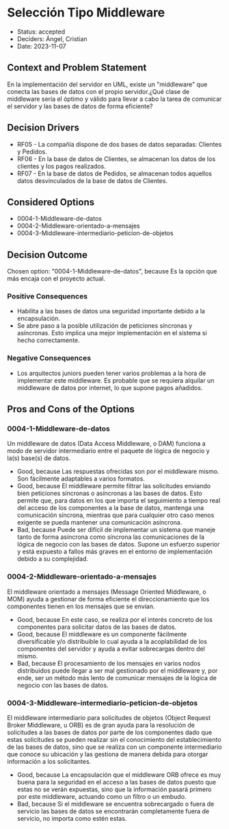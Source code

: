 # Selección Tipo Middleware

* Status: accepted
* Deciders: Ángel, Cristian
* Date: 2023-11-07

## Context and Problem Statement

En la implementación del servidor en UML, existe un "middleware" que conecta las bases de datos con el propio servidor.¿Qué clase de middleware sería el óptimo y válido para llevar a cabo la tarea de comunicar el servidor y las bases de datos de forma eficiente?

## Decision Drivers

* RF05 - La compañía dispone de dos bases de datos separadas: Clientes y Pedidos.
* RF06 - En la base de datos de Clientes, se almacenan los datos de los clientes y los pagos realizados.
* RF07 - En la base de datos de Pedidos, se almacenan todos aquellos datos desvinculados de la base de datos de Clientes.

## Considered Options

* 0004-1-Middleware-de-datos
* 0004-2-Middleware-orientado-a-mensajes
* 0004-3-Middleware-intermediario-peticion-de-objetos

## Decision Outcome

Chosen option: "0004-1-Middleware-de-datos", because Es la opción que más encaja con el proyecto actual.

### Positive Consequences

* Habilita a las bases de datos una seguridad importante debido a la encapsulación.
* Se abre paso a la posible utilización de peticiones síncronas y asíncronas. Esto implica una mejor implementación en el sistema si hecho correctamente.

### Negative Consequences

* Los arquitectos juniors pueden tener varios problemas a la hora de implementar este middleware. Es probable que se requiera alquilar un middleware de datos por internet, lo que supone pagos añadidos.

## Pros and Cons of the Options

### 0004-1-Middleware-de-datos

Un middleware de datos (Data Access Middleware, o DAM) funciona a modo de servidor intermediario entre el paquete de lógica de negocio y la(s) base(s) de datos.

* Good, because Las respuestas ofrecidas son por el middleware mismo. Son fácilmente adaptables a varios formatos.
* Good, because El middleware permite filtrar las solicitudes enviando bien peticiones síncronas o asíncronas a las bases de datos. Esto permite que, para datos en los que importa el seguimiento a tiempo real del acceso de los componentes a la base de datos, mantenga una comunicación síncrona, mientras que para cualquier otro caso menos exigente se pueda mantener una comunicación asíncrona.
* Bad, because Puede ser difícil de implementar un sistema que maneje tanto de forma asíncrona como síncrona las comunicaciones de la lógica de negocio con las bases de datos. Supone un esfuerzo superior y está expuesto a fallos más graves en el entorno de implementación debido a su complejidad.

### 0004-2-Middleware-orientado-a-mensajes

El middleware orientado a mensajes (Message Oriented Middleware, o MOM) ayuda a gestionar de forma eficiente el direccionamiento que los componentes tienen en los mensajes que se envían.

* Good, because En este caso, se realiza por el interés concreto de los componentes para solicitar datos de las bases de datos.
* Good, because El middleware es un componente fácilmente diversificable y/o distribuible lo cual ayuda a la acoplabilidad de los componentes del servidor y ayuda a evitar sobrecargas dentro del mismo.
* Bad, because El procesamiento de los mensajes en varios nodos distribuidos puede llegar a ser mal gestionado por el middleware y, por ende, ser un método más lento de comunicar mensajes de la lógica de negocio con las bases de datos.

### 0004-3-Middleware-intermediario-peticion-de-objetos

El middleware intermediario para solicitudes de objetos (Object Request Broker Middleware, u ORB) es de gran ayuda para la resolución de solicitudes a las bases de datos por parte de los componentes dado que estas solicitudes se pueden realizar sin el conocimiento del establecimiento de las bases de datos, sino que se realiza con un componente intermediario que conoce su ubicación y las gestiona de manera debida para otorgar información a los solicitantes.

* Good, because La encapsulación que el middleware ORB ofrece es muy buena para la seguridad en el acceso a las bases de datos puesto que estas no se verán expuestas, sino que la información pasará primero por este middleware, actuando como un filtro o un embudo.
* Bad, because Si el middleware se encuentra sobrecargado o fuera de servicio las bases de datos se encontrarán completamente fuera de servicio, no importa como estén estas.
